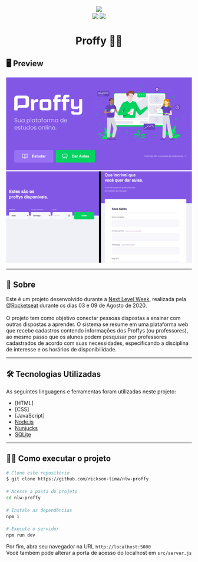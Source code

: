 <div align="center">
    <img src="https://camo.githubusercontent.com/e374677bcea8e624fe954b1bf81348f9bb4390df/68747470733a2f2f696b2e696d6167656b69742e696f2f6361706974616f2f50726f6666792f6e6c77325f36643750766c485a352e737667">
    <div>
        <img src="https://img.shields.io/badge/license-MIT-brightgreen">
        <img src="https://img.shields.io/badge/languages-4-blue">
    </div>
    <h1>Proffy 👨‍🏫</h1>
</div>

## 🖥 Preview
<img alt="Banner - Proffy" src="assets/banner-proffy.png">
<img alt="Preview - Proffy" src="assets/preview-proffy.png">

<hr>

## 📖 Sobre
<p>
    Este é um projeto desenvolvido durante a <a target="_blank" href="https://nextlevelweek.com/">Next Level Week</a>, realizada pela <a target="_blank" href="https://rocketseat.com.br">@Rocketseat</a> durante os dias 03 e 09 de Agosto de 2020.
    <br><br>
    O projeto tem como objetivo conectar pessoas dispostas a ensinar com outras dispostas a aprender. O sistema se resume em uma plataforma web que recebe cadastros contendo informações dos Proffys (ou professores), ao mesmo passo que os alunos podem pesquisar por professores cadastrados de acordo com suas necessidades, especificando a disciplina de interesse e os horários de disponibilidade.
</p>

<hr>

## 🛠 Tecnologias Utilizadas
As seguintes linguagens e ferramentas foram utilizadas neste projeto:
- [HTML]
- [CSS]
- [JavaScript]
- [Node.js](https://nodejs.org)
- [Nunjucks](https://mozilla.github.io/nunjucks/)
- [SQLite](https://sqlite.org)

<hr>

## 👨‍💻 Como executar o projeto
```bash
# Clone este repositório
$ git clone https://github.com/rickson-lima/nlw-proffy

# Acesse a pasta do projeto
cd nlw-proffy

# Instale as dependências
npm i

# Execute o servidor
npm run dev
```

Por fim, abra seu navegador na URL ```http://localhost:5000```
<br>
Você também pode alterar a porta de acesso do localhost em ```src/server.js```